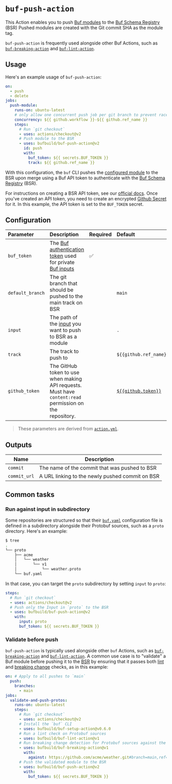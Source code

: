 # `buf-push-action`

This Action enables you to push [Buf modules][modules] to the [Buf Schema Registry][bsr] (BSR)
Pushed modules are created with the Git commit SHA as the module tag.

`buf-push-action` is frequently used alongside other Buf Actions, such as
[`buf-breaking-action`][buf-breaking] and [`buf-lint-action`][buf-lint].

## Usage

Here's an example usage of `buf-push-action`:

```yaml
on: 
  - push
  - delete
jobs:
  push-module:
    runs-on: ubuntu-latest
    # only allow one concurrent push job per git branch to prevent race conditions
    concurrency: ${{ github.workflow }}-${{ github.ref_name }}
    steps:
      # Run `git checkout`
      - uses: actions/checkout@v2
      # Push module to the BSR
      - uses: bufbuild/buf-push-action@v2
        id: push
        with:
          buf_token: ${{ secrets.BUF_TOKEN }}
          track: ${{ github.ref_name }}
```

With this configuration, the `buf` CLI pushes the [configured module][buf-yaml] to the BSR upon
merge using a Buf API token to authenticate with the [Buf Schema Registry][bsr] (BSR).

For instructions on creating a BSR API token, see our [official docs][bsr-token]. Once you've
created an API token, you need to create an encrypted [Github Secret][github-secret] for it. In
this example, the API token is set to the `BUF_TOKEN` secret.

## Configuration

| Parameter        | Description                                                                                              | Required | Default                             |
|:-----------------|:---------------------------------------------------------------------------------------------------------|:---------|:------------------------------------|
| `buf_token`      | The [Buf authentication token][buf-token] used for private [Buf inputs][input]                           | ✅        |                                     |
| `default_branch` | The git branch that should be pushed to the main track on BSR                                            |          | `main`                              |
| `input`          | The path of the [input] you want to push to BSR as a module                                              |          | `.`                                 |
| `track`          | The track to push to                                                                                     |          | `${{github.ref_name}}`              |
| `github_token`   | The GitHub token to use when making API requests. Must have `content:read` permission on the repository. |          | [`${{github.token}}`][github-token] |

> These parameters are derived from [`action.yml`](./action.yml).

## Outputs
| Name         | Description                                     |
|--------------|-------------------------------------------------|
| `commit`     | The name of the commit that was pushed to BSR   |
| `commit_url` | A URL linking to the newly pushed commit on BSR |

## Common tasks

### Run against input in subdirectory

Some repositories are structured so that their [`buf.yaml`][buf-yaml] configuration file is defined
in a subdirectory alongside their Protobuf sources, such as a `proto` directory. Here's an example:

```sh
$ tree
.
└── proto
    ├── acme
    │   └── weather
    │       └── v1
    │           └── weather.proto
    └── buf.yaml
```

In that case, you can target the `proto` subdirectory by setting `input` to `proto`:

```yaml
steps:
  # Run `git checkout`
  - uses: actions/checkout@v2
  # Push only the Input in `proto` to the BSR
  - uses: bufbuild/buf-push-action@v2
    with:
      input: proto
      buf_token: ${{ secrets.BUF_TOKEN }}
```

### Validate before push

`buf-push-action` is typically used alongside other `buf` Actions, such as
[`buf-breaking-action`][buf-breaking] and [`buf-lint-action`][buf-lint]. A common use case is to
"validate" a Buf module before pushing it to the [BSR] by ensuring that it passes both
[lint] and [breaking change][breaking] checks, as in this example:

```yaml
on: # Apply to all pushes to `main`
  push:
    branches:
      - main
jobs:
  validate-and-push-protos:
    runs-on: ubuntu-latest
    steps:
      # Run `git checkout`
      - uses: actions/checkout@v2
      # Install the `buf` CLI
      - uses: bufbuild/buf-setup-action@v0.6.0
      # Run a lint check on Protobuf sources
      - uses: bufbuild/buf-lint-action@v1
      # Run breaking change detection for Protobuf sources against the current `main` branch
      - uses: bufbuild/buf-breaking-action@v1
        with:
          against: https://github.com/acme/weather.git#branch=main,ref=HEAD~1,subdir=proto
      # Push the validated module to the BSR
      - uses: bufbuild/buf-push-action@v2
        with:
          buf_token: ${{ secrets.BUF_TOKEN }}
```

[breaking]: https://docs.buf.build/breaking
[bsr]: https://docs.buf.build/bsr
[bsr-token]: https://docs.buf.build/bsr/authentication
[buf-breaking]: https://github.com/marketplace/actions/buf-breaking
[buf-lint]: https://github.com/marketplace/actions/buf-lint
[buf-setup]: https://github.com/marketplace/actions/buf-setup
[buf-token]: https://docs.buf.build/bsr/authentication#create-an-api-token
[buf-yaml]: https://docs.buf.build/configuration/v1/buf-yaml
[github-secret]: https://docs.github.com/en/actions/reference/encrypted-secrets
[github-token]: https://docs.github.com/en/actions/learn-github-actions/contexts#github-context
[input]: https://docs.buf.build/reference/inputs
[lint]: https://docs.buf.build/lint
[modules]: https://docs.buf.build/bsr/overview#module

